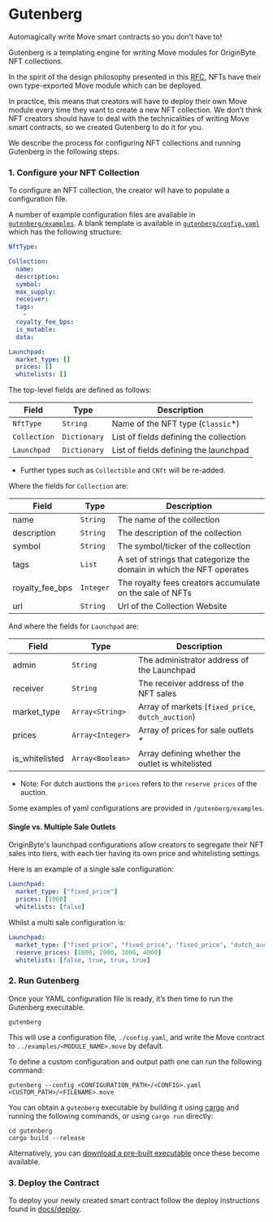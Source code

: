 # Gutenberg

Automagically write Move smart contracts so you don’t have to!

Gutenberg is a templating engine for writing Move modules for OriginByte NFT collections.

In the spirit of the design philosophy presented in this [RFC](https://github.com/MystenLabs/sui/blob/a49613a52d1556386464be7d138c379773f35499/sui_programmability/examples/nft_standard/README.md), NFTs have their own type-exported Move module which can be deployed.

In practice, this means that creators will have to deploy their own Move module every time they want to create a new NFT collection. We don’t think NFT creators should have to deal with the technicalities of writing Move smart contracts, so we created Gutenberg to do it for you.

We describe the process for configuring NFT collections and running Gutenberg in the following steps.

### 1. Configure your NFT Collection

To configure an NFT collection, the creator will have to populate a configuration file.

A number of example configuration files are available in [`gutenberg/examples`](./examples).
A blank template is available in [`gutenberg/config.yaml`](./config.yaml) which has the following structure:

```yaml
NftType:

Collection:
  name:
  description:
  symbol:
  max_supply:
  receiver:
  tags:
    -
  royalty_fee_bps:
  is_mutable:
  data:

Launchpad:
  market_type: []
  prices: []
  whitelists: []
```

The top-level fields are defined as follows:

| Field            | Type          | Description |
| ---------------- | ------------- | ----------- |
| `NftType`        | `String`      | Name of the NFT type (`Classic`*) |
| `Collection`     | `Dictionary`  | List of fields defining the collection |
| `Launchpad`      | `Dictionary`  | List of fields defining the launchpad |

* Further types such as `Collectible` and `CNft` will be re-added.

Where the fields for `Collection` are:

| Field           | Type       | Description |
| --------------- | ---------- | ----------- |
| name            | `String`   | The name of the collection |
| description     | `String`   | The description of the collection |
| symbol          | `String`   | The symbol/ticker of the collection |
| tags            | `List`     | A set of strings that categorize the domain in which the NFT operates |
| royalty_fee_bps | `Integer`  | The royalty fees creators accumulate on the sale of NFTs |
| url            | `String`    | Url of the Collection Website |

And where the fields for `Launchpad` are:

| Field        | Type               | Description |
| ------------ | ------------------ | ----------- |
| admin          | `String`           | The administrator address of the Launchpad |
| receiver       | `String`           | The receiver address of the NFT sales |
| market_type    | `Array<String>`    | Array of markets (`fixed_price`, `dutch_auction`) |
| prices         | `Array<Integer>`   | Array of prices for sale outlets * |
| is_whitelisted | `Array<Boolean>`   | Array defining whether the outlet is whitelisted |

* Note: For dutch auctions the `prices` refers to the `reserve prices` of the auction.

Some examples of yaml configurations are provided in `/gutenberg/examples`.

#### Single vs. Multiple Sale Outlets

OriginByte's launchpad configurations allow creators to segregate their NFT sales into tiers, with each tier having its own price and whitelisting settings.

Here is an example of a single sale configuration:

```yaml
Launchpad:
  market_type: ["fixed_price"]
  prices: [1000]
  whitelists: [false]
```

Whilst a multi sale configuration is:

```yaml
Launchpad:
  market_type: ["fixed_price", "fixed_price", "fixed_price", "dutch_auction"]
  reserve_prices: [1000, 2000, 3000, 4000]
  whitelists: [false, true, true, true]
```

### 2. Run Gutenberg

Once your YAML configuration file is ready, it’s then time to run the Gutenberg executable.

```shell
gutenberg
```

This will use a configuration file, `./config.yaml`, and write the Move contract to `../examples/<MODULE_NAME>.move` by default.

To define a custom configuration and output path one can run the following command:

```shell
gutenberg --config <CONFIGURATION_PATH>/<CONFIG>.yaml <CUSTOM_PATH>/<FILENAME>.move
```

You can obtain a `gutenberg` executable by building it using [cargo](https://doc.rust-lang.org/cargo/getting-started/installation.html) and running the following commands, or using `cargo run` directly:

```shell
cd gutenberg
cargo build --release
```

Alternatively, you can [download a pre-built executable](https://github.com/Origin-Byte/nft-protocol/tags) once these become available.

### 3. Deploy the Contract

To deploy your newly created smart contract follow the deploy instructions found in [docs/deploy](../docs/deploy.md).
